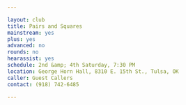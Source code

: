 ```yaml
---

layout: club
title: Pairs and Squares
mainstream: yes
plus: yes
advanced: no
rounds: no
hearassist: yes
schedule: 2nd &amp; 4th Saturday, 7:30 PM
location: George Horn Hall, 8310 E. 15th St., Tulsa, OK
caller: Guest Callers
contact: (918) 742-6485

---
```


